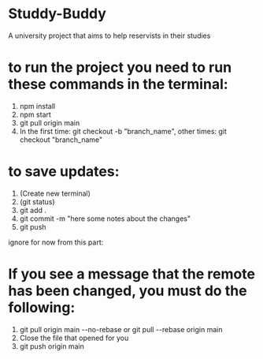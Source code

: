 # Studdy-Buddy
A university project that aims to help reservists in their studies

# to run the project you need to run these commands in the terminal:

1. npm install
2. npm start
3. git pull origin main
4. In the first time: git checkout -b "branch_name", other times: git checkout "branch_name"

# to save updates:

1. (Create new terminal)
2. (git status)
3. git add .
4. git commit -m "here some notes about the changes"
5. git push


ignore for now from this part:
# If you see a message that the remote has been changed, you must do the following:

1. git pull origin main --no-rebase     or      git pull --rebase origin main
2. Close the file that opened for you
3. git push origin main